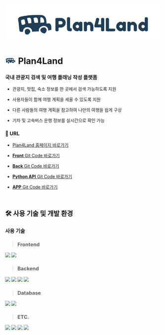 <p align=center>
    <img src="../img/plan4land.png"  />
</p>

# <img src="../img/plan4landlogo.png" style="width: 35px; "/> Plan4Land

<h3 style="border-bottom: none;"> 국내 관광지 검색 및 여행 플래닝 작성 플랫폼</h3>

- 관광지, 맛집, 숙소 정보를 한 곳에서 검색 가능하도록 지원

- 사용자들이 함께 여행 계획을 세울 수 있도록 지원  

- 다른 사람들의 여행 계획을 참고하여 나만의 여행을 쉽게 구상  

- 기차 및 고속버스 운행 정보를 실시간으로 확인 가능


<h3 style="border-bottom: none;">🔗 URL</h3>

- [Plan4Land 홈페이지 바로가기](https://plan4land.store)

- [**Front** Git Code 바로가기](https://github.com/Plan4Land/P4L_Front)

- [**Back** Git Code 바로가기](https://github.com/Plan4Land/P4L_Back)

- [**Python API** Git Code 바로가기](https://github.com/Plan4Land/P4L_API)

- [**APP** Git Code 바로가기](https://github.com/Plan4Land/P4L_App)

<br/>

<!-- ## 목차

[사용 기술 및 개발 환경](#사용-기술-및-개발-환경)

<br/> -->

## 🛠️ 사용 기술 및 개발 환경

<h3 style="border-bottom: none;">사용 기술</h3>

><h3 style="border-bottom: none;">Frontend</h3>

<img src="https://img.shields.io/badge/React-61DAFB?style=for-the-badge&logo=React&logoColor=white"> <img src="https://img.shields.io/badge/JavaScript-F7DF1E?style=for-the-badge&logo=JavaScript&logoColor=white">

><h3 style="border-bottom: none;">Backend</h3>

<img src="https://img.shields.io/badge/springboot-6DB33F?style=for-the-badge&logo=springboot&logoColor=white"> <img src="https://img.shields.io/badge/java-007396?style=for-the-badge&logo=OpenJDK&logoColor=white"> <img src="https://img.shields.io/badge/JPA-59666C?style=for-the-badge&logo=Hibernate&logoColor=white"> <img src="https://img.shields.io/badge/JWT-000000?style=for-the-badge&logo=JSONWebTokens&logoColor=white">

><h3 style="border-bottom: none;">Database</h3>

<img src="https://img.shields.io/badge/MySQL-4479A1?style=for-the-badge&logo=MySQL&logoColor=white"> <img src="https://img.shields.io/badge/Firebase-FFCA28?style=for-the-badge&logo=Firebase&logoColor=white">

><h3 style="border-bottom: none;">ETC.</h3>

<img src="https://img.shields.io/badge/AWS-232F3E?style=for-the-badge&logo=AmazonAWS&logoColor=white"> <img src="https://img.shields.io/badge/GitHub-181717?style=for-the-badge&logo=GitHub&logoColor=white"> <img src="https://img.shields.io/badge/Notion-000000?style=for-the-badge&logo=Notion&logoColor=white"> <img src="https://img.shields.io/badge/Figma-F24E1E?style=for-the-badge&logo=Figma&logoColor=white">  


